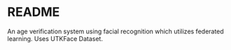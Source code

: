 # README
An age verification system using facial recognition which utilizes federated learning.
Uses UTKFace Dataset.

